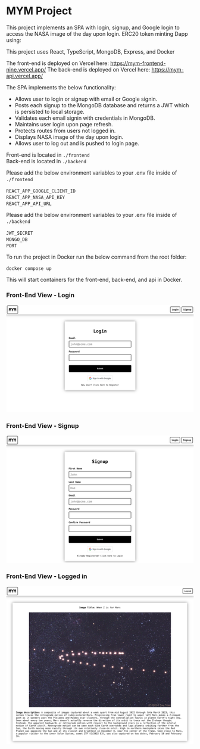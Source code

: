 # MYM Project

This project implements an SPA with login, signup, and Google login to access the NASA image of the day upon login. ERC20 token minting Dapp using:

This project uses React, TypeScript, MongoDB, Express, and Docker<br>

The front-end is deployed on Vercel here: https://mym-frontend-nine.vercel.app/
The back-end is deployed on Vercel here: https://mym-api.vercel.app/


The SPA implements the below functionality:

* Allows user to login or signup with email or Google signin.
* Posts each signup to the MongoDB database and returns a JWT which is persisted to local storage.
* Validates each email signin with credentials in MongoDB.
* Maintains user login upon page refresh.
* Protects routes from users not logged in.
* Displays NASA image of the day upon login.
* Allows user to log out and is pushed to login page.

Front-end is located in `./frontend`<br>
Back-end is located in `./backend`<br>

Please add the below environment variables to your .env file inside of `./frontend`

`REACT_APP_GOOGLE_CLIENT_ID`<br>
`REACT_APP_NASA_API_KEY`<br>
`REACT_APP_API_URL`

Please add the below environment variables to your .env file inside of `./backend`

`JWT_SECRET`<br>
`MONGO_DB`<br>
`PORT`

To run the project in Docker run the below command from the root folder:
```shell
docker compose up
```
This will start containers for the front-end, back-end, and api in Docker.

### Front-End View - Login
![](./images/login.png)
### Front-End View - Signup
![](./images/signup.png)
### Front-End View - Logged in
![](./images/loggedin.png)
